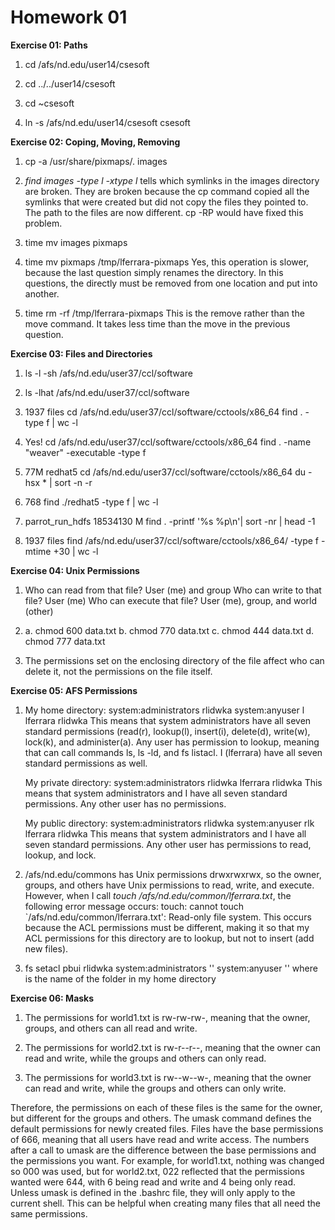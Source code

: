 Homework 01
===========

**Exercise 01: Paths**

1. cd /afs/nd.edu/user14/csesoft

2. cd ../../user14/csesoft

3. cd ~csesoft

4. ln -s /afs/nd.edu/user14/csesoft csesoft

**Exercise 02: Coping, Moving, Removing**

1. cp -a /usr/share/pixmaps/. images

2. *find images -type l -xtype l* tells which symlinks in the images directory are broken. They are broken because the cp command copied all the symlinks that were created but did not copy the files they pointed to. The path to the files are now different. cp -RP would have fixed this problem.

3. time mv images pixmaps

4. time mv pixmaps /tmp/lferrara-pixmaps
Yes, this operation is slower, because the last question simply renames the directory. In this questions, the directly must be removed from one location and put into another.

5. time rm -rf /tmp/lferrara-pixmaps
This is the remove rather than the move command. It takes less time than the move in the previous question.

**Exercise 03: Files and Directories**

1. ls -l -sh /afs/nd.edu/user37/ccl/software

2. ls -lhat /afs/nd.edu/user37/ccl/software

3. 1937 files
cd /afs/nd.edu/user37/ccl/software/cctools/x86\_64
find . -type f | wc -l

4. Yes! 
cd /afs/nd.edu/user37/ccl/software/cctools/x86\_64
find . -name "weaver" -executable -type f

5. 77M	redhat5 
cd /afs/nd.edu/user37/ccl/software/cctools/x86\_64
du -hsx * | sort -n -r 

6. 768
find ./redhat5 -type f | wc -l

7. parrot\_run\_hdfs    18534130 M
find . -printf '%s %p\n'| sort -nr | head -1

8. 1937 files
find /afs/nd.edu/user37/ccl/software/cctools/x86\_64/ -type f -mtime +30 | wc -l

**Exercise 04: Unix Permissions**

1. Who can read from that file? User (me) and group
Who can write to that file? User (me)
Who can execute that file? User (me), group, and world (other)

2. a. chmod 600 data.txt
   b. chmod 770 data.txt
   c. chmod 444 data.txt
   d. chmod 777 data.txt

3. The permissions set on the enclosing directory of the file affect who can delete it, not the permissions on the file itself.

**Exercise 05: AFS Permissions**

1. My home directory:   system:administrators rlidwka   system:anyuser l   lferrara rlidwka
	This means that system administrators have all seven standard permissions (read(r), lookup(l), insert(i), delete(d), write(w), lock(k), and administer(a). Any user has permission to lookup, meaning that can call commands ls, ls -ld, and fs listacl. I (lferrara) have all seven standard permissions as well.

   My private directory:    system:administrators rlidwka    lferrara rlidwka
	This means that system administrators and I have all seven standard permissions. Any other user has no permissions.

   My public directory:    system:administrators rlidwka    system:anyuser rlk    lferrara rlidwka
	This means that system administrators and I have all seven standard permissions. Any other user has permissions to read, lookup, and lock.

2. /afs/nd.edu/commons has Unix permissions drwxrwxrwx, so the owner, groups, and others have Unix permissions to read, write, and execute. However, when I call *touch /afs/nd.edu/common/lferrara.txt*, the following error message occurs: touch: cannot touch `/afs/nd.edu/common/lferrara.txt': Read-only file system. This occurs because the ACL permissions must be different, making it so that my ACL permissions for this directory are to lookup, but not to insert (add new files).

3. fs setacl <directory> pbui rlidwka system:administrators '' system:anyuser ''
where <directory> is the name of the folder in my home directory

**Exercise 06: Masks**

1. The permissions for world1.txt is rw-rw-rw-, meaning that the owner, groups, and others can all read and write.

2. The permissions for world2.txt is rw-r--r--, meaning that the owner can read and write, while the groups and others can only read.

3. The permissions for world3.txt is rw--w--w-, meaning that the owner can read and write, while the groups and others can only write.

Therefore, the permissions on each of these files is the same for the owner, but different for the groups and others. The umask command defines the default permissions for newly created files. Files have the base permissions of 666, meaning that all users have read and write access. The numbers after a call to umask are the difference between the base permissions and the permissions you want. For example, for world1.txt, nothing was changed so 000 was used, but for world2.txt, 022 reflected that the permissions wanted were 644, with 6 being read and write and 4 being only read. Unless umask is defined in the .bashrc file, they will only apply to the current shell. This can be helpful when creating many files that all need the same permissions.
